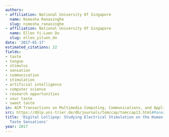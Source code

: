 ```yaml
---
authors:
- affiliation: National University Of Singapore
  name: Nimesha Ranasinghe
  slug: nimesha_ranasinghe
- affiliation: National University Of Singapore
  name: Ellen Yi-Luen Do
  slug: ellen_yiluen_do
date: '2017-01-17'
estimated_citations: 22
fields:
- taste
- tongue
- stimulus
- sensation
- communication
- stimulation
- artificial intelligence
- computer science
- research opportunities
- sour taste
- sweet taste
in: ACM Transactions on Multimedia Computing, Communications, and Applications
src: https://dblp.uni-trier.de/db/journals/tomccap/tomccap13.html#RanasingheD16
title: 'Digital Lollipop: Studying Electrical Stimulation on the Human Tongue to Simulate
  Taste Sensations'
year: 2017
---
```

